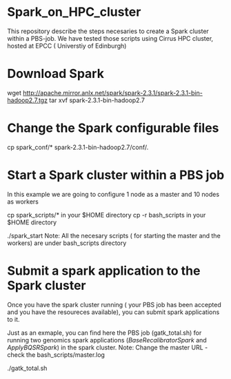 # Spark_on_HPC_cluster
This repository describe the steps necesaries to create a Spark cluster within a PBS-job. We have tested those scripts using Cirrus HPC cluster, hosted at EPCC ( Universtiy of Edinburgh)

# Download Spark
wget http://apache.mirror.anlx.net/spark/spark-2.3.1/spark-2.3.1-bin-hadoop2.7.tgz
tar xvf spark-2.3.1-bin-hadoop2.7

# Change the Spark configurable files
cp spark_conf/* spark-2.3.1-bin-hadoop2.7/conf/.

# Start a Spark cluster within a PBS job
In this example we are going to configure 1 node as a master and 10 nodes as workers

cp spark_scripts/* in your $HOME directory
cp -r bash_scripts in your $HOME directory

./spark_start
Note: All the necesary scripts ( for starting the master and the workers) are under bash_scripts directory


# Submit a spark application to the Spark cluster
Once you have the spark cluster running ( your PBS job has been accepted and you have the resoureces available), you can submit spark applications to it. 

Just as an exmaple, you can find here the PBS job (gatk_total.sh) for running two genomics spark applications (*BaseRecalibratorSpark* and *ApplyBQSRSpark*) in the spark cluster. 
Note: Change the master URL - check the bash_scripts/master.log 

./gatk_total.sh 

